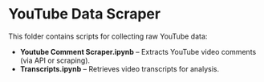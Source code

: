 # YouTube Data Scraper

This folder contains scripts for collecting raw YouTube data:

- **Youtube Comment Scraper.ipynb** – Extracts YouTube video comments (via API or scraping).  
- **Transcripts.ipynb** – Retrieves video transcripts for analysis.  

